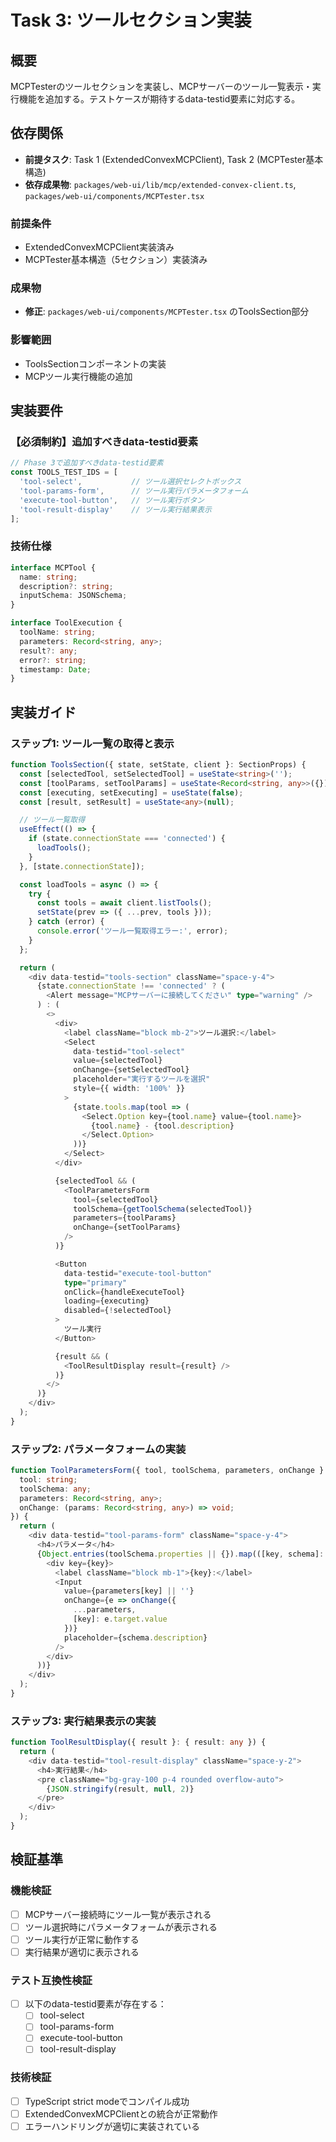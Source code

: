 # Task 3: ツールセクション実装

## 概要
MCPTesterのツールセクションを実装し、MCPサーバーのツール一覧表示・実行機能を追加する。テストケースが期待するdata-testid要素に対応する。

## 依存関係
- **前提タスク**: Task 1 (ExtendedConvexMCPClient), Task 2 (MCPTester基本構造)
- **依存成果物**: `packages/web-ui/lib/mcp/extended-convex-client.ts`, `packages/web-ui/components/MCPTester.tsx`

### 前提条件
- ExtendedConvexMCPClient実装済み
- MCPTester基本構造（5セクション）実装済み

### 成果物
- **修正**: `packages/web-ui/components/MCPTester.tsx` のToolsSection部分

### 影響範囲
- ToolsSectionコンポーネントの実装
- MCPツール実行機能の追加

## 実装要件

### 【必須制約】追加すべきdata-testid要素
```typescript
// Phase 3で追加すべきdata-testid要素
const TOOLS_TEST_IDS = [
  'tool-select',           // ツール選択セレクトボックス
  'tool-params-form',      // ツール実行パラメータフォーム
  'execute-tool-button',   // ツール実行ボタン
  'tool-result-display'    // ツール実行結果表示
];
```

### 技術仕様
```typescript
interface MCPTool {
  name: string;
  description?: string;
  inputSchema: JSONSchema;
}

interface ToolExecution {
  toolName: string;
  parameters: Record<string, any>;
  result?: any;
  error?: string;
  timestamp: Date;
}
```

## 実装ガイド

### ステップ1: ツール一覧の取得と表示
```typescript
function ToolsSection({ state, setState, client }: SectionProps) {
  const [selectedTool, setSelectedTool] = useState<string>('');
  const [toolParams, setToolParams] = useState<Record<string, any>>({});
  const [executing, setExecuting] = useState(false);
  const [result, setResult] = useState<any>(null);

  // ツール一覧取得
  useEffect(() => {
    if (state.connectionState === 'connected') {
      loadTools();
    }
  }, [state.connectionState]);

  const loadTools = async () => {
    try {
      const tools = await client.listTools();
      setState(prev => ({ ...prev, tools }));
    } catch (error) {
      console.error('ツール一覧取得エラー:', error);
    }
  };

  return (
    <div data-testid="tools-section" className="space-y-4">
      {state.connectionState !== 'connected' ? (
        <Alert message="MCPサーバーに接続してください" type="warning" />
      ) : (
        <>
          <div>
            <label className="block mb-2">ツール選択:</label>
            <Select
              data-testid="tool-select"
              value={selectedTool}
              onChange={setSelectedTool}
              placeholder="実行するツールを選択"
              style={{ width: '100%' }}
            >
              {state.tools.map(tool => (
                <Select.Option key={tool.name} value={tool.name}>
                  {tool.name} - {tool.description}
                </Select.Option>
              ))}
            </Select>
          </div>

          {selectedTool && (
            <ToolParametersForm 
              tool={selectedTool}
              toolSchema={getToolSchema(selectedTool)}
              parameters={toolParams}
              onChange={setToolParams}
            />
          )}

          <Button
            data-testid="execute-tool-button"
            type="primary"
            onClick={handleExecuteTool}
            loading={executing}
            disabled={!selectedTool}
          >
            ツール実行
          </Button>

          {result && (
            <ToolResultDisplay result={result} />
          )}
        </>
      )}
    </div>
  );
}
```

### ステップ2: パラメータフォームの実装
```typescript
function ToolParametersForm({ tool, toolSchema, parameters, onChange }: {
  tool: string;
  toolSchema: any;
  parameters: Record<string, any>;
  onChange: (params: Record<string, any>) => void;
}) {
  return (
    <div data-testid="tool-params-form" className="space-y-4">
      <h4>パラメータ</h4>
      {Object.entries(toolSchema.properties || {}).map(([key, schema]: [string, any]) => (
        <div key={key}>
          <label className="block mb-1">{key}:</label>
          <Input
            value={parameters[key] || ''}
            onChange={e => onChange({
              ...parameters,
              [key]: e.target.value
            })}
            placeholder={schema.description}
          />
        </div>
      ))}
    </div>
  );
}
```

### ステップ3: 実行結果表示の実装
```typescript
function ToolResultDisplay({ result }: { result: any }) {
  return (
    <div data-testid="tool-result-display" className="space-y-2">
      <h4>実行結果</h4>
      <pre className="bg-gray-100 p-4 rounded overflow-auto">
        {JSON.stringify(result, null, 2)}
      </pre>
    </div>
  );
}
```

## 検証基準

### 機能検証
- [ ] MCPサーバー接続時にツール一覧が表示される
- [ ] ツール選択時にパラメータフォームが表示される
- [ ] ツール実行が正常に動作する
- [ ] 実行結果が適切に表示される

### テスト互換性検証
- [ ] 以下のdata-testid要素が存在する：
  - [ ] tool-select
  - [ ] tool-params-form  
  - [ ] execute-tool-button
  - [ ] tool-result-display

### 技術検証
- [ ] TypeScript strict modeでコンパイル成功
- [ ] ExtendedConvexMCPClientとの統合が正常動作
- [ ] エラーハンドリングが適切に実装されている 